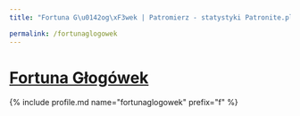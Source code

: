 ```yaml
---
title: "Fortuna G\u0142og\xF3wek | Patromierz - statystyki Patronite.pl"

permalink: /fortunaglogowek
---
```


# [Fortuna Głogówek](https://patronite.pl/fortunaglogowek)

{% include profile.md name="fortunaglogowek" prefix="f" %}
